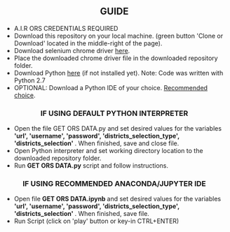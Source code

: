 <h2 align = 'center'> GUIDE </h2>
<ul>
<li>  A.I.R ORS CREDENTIALS REQUIRED </li>
<li>  Download this repository on your local machine. (green button 'Clone or Download' located in the middle-right of the page). </li> 
<li>  Download selenium chrome driver <a href ='https://sites.google.com/a/chromium.org/chromedriver/downloads'>here</a>.</li> 
<li>  Place the downloaded chrome driver file in the downloaded repository folder.</li> 
<li>  Download Python <a href ='https://www.python.org/downloads/'>here</a> (if not installed yet). Note: Code was written with Python 2.7 </li> 
<li>  OPTIONAL: Download a Python IDE of your choice. <a href ='https://www.continuum.io/downloads'>Recommended choice</a>. </li> 
</ul>

<h3 align = 'center'> IF USING DEFAULT PYTHON INTERPRETER </h3>

<ul>
<li> Open the file GET ORS DATA.py and set desired values for the variables <b>'url', 'username', 'password', 'districts_selection_type',
'districts_selection' </b> . When finished,  save and close file. </li> 
<li> Open Python interpreter and set working directory location to the downloaded repository folder. </li> 
<li> Run <b>GET ORS DATA.py</b> script and follow instructions. </li> 
</ul>

<h3 align = 'center'> IF USING RECOMMENDED ANACONDA/JUPYTER IDE </h3>
<ul>
<li> Open file <b> GET ORS DATA.ipynb </b> and set desired values for the variables <b>'url', 'username', 'password', 'districts_selection_type', 'districts_selection' </b>. When finished, save file.</li> 
<li> Run Script (click on 'play' button or key-in CTRL+ENTER) </li> 
</ul>
